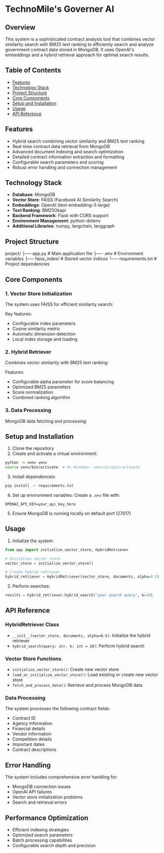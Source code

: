 # TechnoMile's Governer AI

## Overview
This system is a sophisticated contract analysis tool that combines vector similarity search with BM25 text ranking to efficiently search and analyze government contract data stored in MongoDB. It uses OpenAI's embeddings and a hybrid retrieval approach for optimal search results.

## Table of Contents
- [Features](#features)
- [Technology Stack](#technology-stack)
- [Project Structure](#project-structure)
- [Core Components](#core-components)
- [Setup and Installation](#setup-and-installation)
- [Usage](#usage)
- [API Reference](#api-reference)

## Features
- Hybrid search combining vector similarity and BM25 text ranking
- Real-time contract data retrieval from MongoDB
- Advanced document indexing and search optimization
- Detailed contract information extraction and formatting
- Configurable search parameters and scoring
- Robust error handling and connection management

## Technology Stack
- **Database**: MongoDB
- **Vector Store**: FAISS (Facebook AI Similarity Search)
- **Embeddings**: OpenAI (text-embedding-3-large)
- **Text Ranking**: BM25Okapi
- **Backend Framework**: Flask with CORS support
- **Environment Management**: python-dotenv
- **Additional Libraries**: numpy, langchain, langgraph

## Project Structure
project/
├── app.py # Main application file
├── .env # Environment variables
├── faiss_index/ # Stored vector indices
└── requirements.txt # Project dependencies

## Core Components

### 1. Vector Store Initialization
The system uses FAISS for efficient similarity search:

Key features:
- Configurable index parameters
- Cosine similarity metric
- Automatic dimension detection
- Local index storage and loading

### 2. Hybrid Retriever
Combines vector similarity with BM25 text ranking:

Features:
- Configurable alpha parameter for score balancing
- Optimized BM25 parameters
- Score normalization
- Combined ranking algorithm

### 3. Data Processing
MongoDB data fetching and processing:

## Setup and Installation

1. Clone the repository
2. Create and activate a virtual environment:
```bash
python -m venv venv
source venv/bin/activate  # On Windows: venv\Scripts\activate
```

3. Install dependencies:
```bash
pip install -r requirements.txt
```

4. Set up environment variables:
Create a `.env` file with:
```
OPENAI_API_KEY=your_api_key_here
```

5. Ensure MongoDB is running locally on default port (27017)

## Usage

1. Initialize the system:
```python
from app import initialize_vector_store, HybridRetriever

# Initialize vector store
vector_store = initialize_vector_store()

# Create hybrid retriever
hybrid_retriever = HybridRetriever(vector_store, documents, alpha=0.5)
```

2. Perform searches:
```python
results = hybrid_retriever.hybrid_search("your search query", k=20)
```

## API Reference

### HybridRetriever Class
- `__init__(vector_store, documents, alpha=0.5)`: Initialize the hybrid retriever
- `hybrid_search(query: str, k: int = 20)`: Perform hybrid search

### Vector Store Functions
- `initialize_vector_store()`: Create new vector store
- `load_or_initialize_vector_store()`: Load existing or create new vector store
- `fetch_and_process_data()`: Retrieve and process MongoDB data

### Data Processing
The system processes the following contract fields:
- Contract ID
- Agency information
- Financial details
- Vendor information
- Competition details
- Important dates
- Contract descriptions

## Error Handling
The system includes comprehensive error handling for:
- MongoDB connection issues
- OpenAI API failures
- Vector store initialization problems
- Search and retrieval errors

## Performance Optimization
- Efficient indexing strategies
- Optimized search parameters
- Batch processing capabilities
- Configurable search depth and precision

